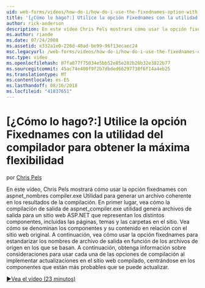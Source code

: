 ```yaml
---
uid: web-forms/videos/how-do-i/how-do-i-use-the-fixednames-option-with-the-compiler-utility-for-maximum-flexibility
title: '[¿Cómo lo hago?:] Utilice la opción Fixednames con la utilidad del compilador para obtener la máxima flexibilidad | Microsoft Docs'
author: rick-anderson
description: En este vídeo Chris Pels mostrará cómo usar la opción fixednames con la utilidad de aspnet_compiler.exe para generar un archivo coherente nombres de unidad organizativa de compilación...
ms.author: riande
ms.date: 07/24/2008
ms.assetid: e332a1e0-226d-40ad-be99-96f13ecaec24
msc.legacyurl: /web-forms/videos/how-do-i/how-do-i-use-the-fixednames-option-with-the-compiler-utility-for-maximum-flexibility
msc.type: video
ms.openlocfilehash: 07fa077f75034e5bb52e85e202b26b32e3822b77
ms.sourcegitcommit: 45ac74e400f9f2b7dbded66297730f6f14a4eb25
ms.translationtype: MT
ms.contentlocale: es-ES
ms.lasthandoff: 08/16/2018
ms.locfileid: "41837651"
---
```

<a name="how-do-i-use-the-fixednames-option-with-the-compiler-utility-for-maximum-flexibility"></a>[¿Cómo lo hago?:] Utilice la opción Fixednames con la utilidad del compilador para obtener la máxima flexibilidad
====================
por [Chris Pels](https://twitter.com/chrispels)

En este vídeo, Chris Pels mostrará cómo usar la opción fixednames con aspnet\_nombres compiler.exe Utilidad para generar un archivo coherente en los resultados de la compilación. En primer lugar, vea cómo la compilación de salida de aspnet\_compiler.exe utilidad genera archivos de salida para un sitio web ASP.NET que representan los distintos componentes, incluidas las páginas, temas y las carpetas en el sitio. Vea cómo se denominan los componentes y su contenido en relación con el sitio web original. A continuación, vea cómo usar la opción fixednames para estandarizar los nombres de archivo de salida en función de los archivos de origen en los que se basan. A continuación, obtenga información sobre consideraciones para usar cada una de las opciones de compilación al implementar actualizaciones en el sitio web compilado, centrándose en los componentes que están más probables que se puede actualizar.

[&#9654;Vea el vídeo (23 minutos)](https://channel9.msdn.com/Blogs/ASP-NET-Site-Videos/how-do-i-use-the-fixednames-option-with-the-compiler-utility-for-maximum-flexibility)
